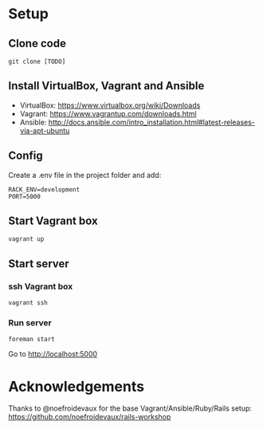 # Setup

## Clone code

    git clone [TODO]

## Install VirtualBox, Vagrant and Ansible
* VirtualBox: https://www.virtualbox.org/wiki/Downloads
* Vagrant: https://www.vagrantup.com/downloads.html
* Ansible: http://docs.ansible.com/intro_installation.html#latest-releases-via-apt-ubuntu

## Config
Create a .env file in the project folder and add:

    RACK_ENV=development
    PORT=5000

## Start Vagrant box

    vagrant up

## Start server

### ssh Vagrant box

    vagrant ssh

### Run server

    foreman start

Go to [http://localhost:5000](http://localhost:5000)

# Acknowledgements

Thanks to @noefroidevaux for the base Vagrant/Ansible/Ruby/Rails setup:
https://github.com/noefroidevaux/rails-workshop